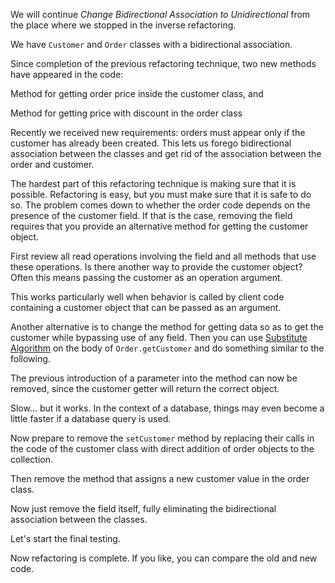 We will continue <i>Change Bidirectional Association to Unidirectional</i> from the place where we stopped in the inverse refactoring.

We have <code>Customer</code> and <code>Order</code> classes with a bidirectional association.

Since completion of the previous refactoring technique, two new methods have appeared in the code:

Method for getting order price inside the customer class, and

Method for getting price with discount in the order class

Recently we received new requirements: orders must appear only if the customer has already been created. This lets us forego bidirectional association between the classes and get rid of the association between the order and customer.

The hardest part of this refactoring technique is making sure that it is possible. Refactoring is easy, but you must make sure that it is safe to do so. The problem comes down to whether the order code depends on the presence of the customer field. If that is the case, removing the field requires that you provide an alternative method for getting the customer object.

First review all read operations involving the field and all methods that use these operations. Is there another way to provide the customer object? Often this means passing the customer as an operation argument.

This works particularly well when behavior is called by client code containing a customer object that can be passed as an argument.

Another alternative is to change the method for getting data so as to get the customer while bypassing use of any field. Then you can use <a href="/substitute-algorithm">Substitute Algorithm</a> on the body of <code>Order.getCustomer</code> and do something similar to the following.

The previous introduction of a parameter into the method can now be removed, since the customer getter will return the correct object.

Slow… but it works. In the context of a database, things may even become a little faster if a database query is used.

Now prepare to remove the <code>setCustomer</code> method by replacing their calls in the code of the customer class with direct addition of order objects to the collection.

Then remove the method that assigns a new customer value in the order class.

Now just remove the field itself, fully eliminating the bidirectional association between the classes.

Let's start the final testing.

Now refactoring is complete. If you like, you can compare the old and new code.